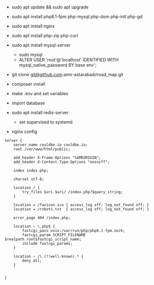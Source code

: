 * sudo apt update && sudo apt upgrade 
* sudo apt install php8.1-fpm php-mysql php-dom php-intl php-gd
* sudo apt install nginx
* sudo apt install php-zip php-curl
* sudo apt install mysql-server
    * sudo mysql
    * ALTER USER 'root'@'localhost' IDENTIFIED WITH mysql_native_password BY base env';
* git clone git@github.com:amir-astarabadi/road_map.git
* composer install
* make .env and set variables
* import database 
* sudo apt install redis-server
    * set supervised to systemd


* nginx config
```
server {
    server_name couldbe.io couldbe.io;
    root /var/www/html/public;
 
    add_header X-Frame-Options "SAMEORIGIN";
    add_header X-Content-Type-Options "nosniff";
 
    index index.php;
 
    charset utf-8;
 
    location / {
        try_files $uri $uri/ /index.php?$query_string;
    }
 
    location = /favicon.ico { access_log off; log_not_found off; }
    location = /robots.txt  { access_log off; log_not_found off; }
 
    error_page 404 /index.php;
 
    location ~ \.php$ {
        fastcgi_pass unix:/var/run/php/php8.1-fpm.sock;
        fastcgi_param SCRIPT_FILENAME $realpath_root$fastcgi_script_name;
        include fastcgi_params;
    }
 
    location ~ /\.(?!well-known).* {
        deny all;
    }


}

```

